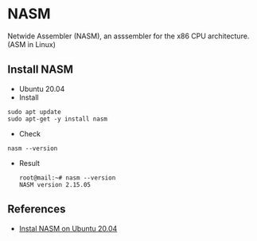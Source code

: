 # NASM
 Netwide Assembler (NASM), an asssembler for the x86 CPU architecture. (ASM in Linux)
## Install NASM
- Ubuntu 20.04
- Install
```
sudo apt update
sudo apt-get -y install nasm
```
- Check
```
nasm --version
```
 + Result
   ```
   root@mail:~# nasm --version
   NASM version 2.15.05
   ```
## References 
* [Instal NASM on Ubuntu 20.04](https://installati.one/install-nasm-ubuntu-20-04/)
